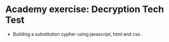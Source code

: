 # Academy exercise: Decryption Tech Test

- Building a substitution cypher using javascript, html and css.

